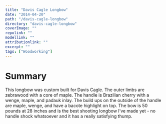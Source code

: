 ```yaml
---
title: "Davis Cagle Longbow"
date: "2014-04-20"
path: "/davis-cagle-longbow"
directory: "davis-cagle-longbow"
coverImage: ""
repolink: ""
modellink: ""
attributionlink: ""
excerpt: ""
tags: ["Woodworking"]
---
```


# Summary

This longbow was custom built for Davis Cagle. The outer limbs are zebrawood with a core of maple. The handle is Brazilian cherry with a wenge, maple, and padauk inlay. The build ups on the outside of the handle are maple, wenge, and have a bacote highlight on top. The bow is 50 pounds at 28 inches and is the best shooting longbow I’ve made yet - no handle shock whatsoever and it has a really satisfying thump.
